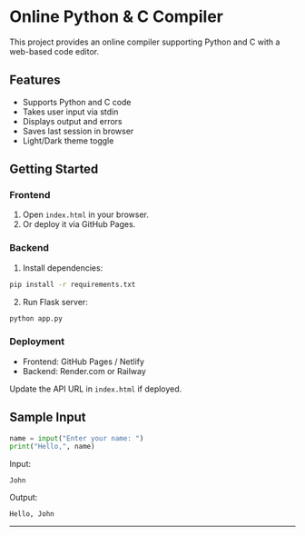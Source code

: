# Online Python & C Compiler

This project provides an online compiler supporting Python and C with a web-based code editor.

## Features

- Supports Python and C code
- Takes user input via stdin
- Displays output and errors
- Saves last session in browser
- Light/Dark theme toggle

## Getting Started

### Frontend

1. Open `index.html` in your browser.
2. Or deploy it via GitHub Pages.

### Backend

1. Install dependencies:

```bash
pip install -r requirements.txt
```

2. Run Flask server:

```bash
python app.py
```

### Deployment

- Frontend: GitHub Pages / Netlify
- Backend: Render.com or Railway

Update the API URL in `index.html` if deployed.

## Sample Input

```python
name = input("Enter your name: ")
print("Hello,", name)
```

Input:
```
John
```

Output:
```
Hello, John
```

---
